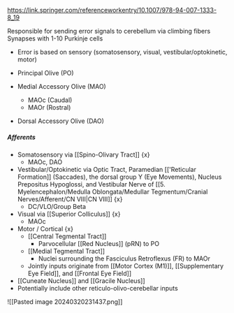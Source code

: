https://link.springer.com/referenceworkentry/10.1007/978-94-007-1333-8_19

Responsible for sending error signals to cerebellum via climbing fibers
Synapses with 1-10 Purkinje cells
- Error is based on sensory (somatosensory, visual, vestibular/optokinetic, motor)

- Principal Olive (PO)
- Medial Accessory Olive (MAO)
	- MAOc (Caudal)
	- MAOr (Rostral)
- Dorsal Accessory Olive (DAO)

##### Afferents
- Somatosensory via [[Spino-Olivary Tract]] {x}
	- MAOc, DAO
- Vestibular/Optokinetic via Optic Tract, Paramedian [['Reticular Formation]] (Saccades), the dorsal group Y (Eye Movements), Nucleus Prepositus Hypoglossi, and Vestibular Nerve of [[5. Myelencephalon/Medulla Oblongata/Medullar Tegmentum/Cranial Nerves/Afferent/CN VIII|CN VIII]] {x}
	- DC/VLO/Group Beta
- Visual via [[Superior Colliculus]] {x}
	- MAOc
- Motor / Cortical {x}
	- [[Central Tegmental Tract]]
		- Parvocellular [[Red Nucleus]] (pRN) to PO
	- [[Medial Tegmental Tract]]
		- Nuclei surrounding the Fasciculus Retroflexus (FR) to MAOr
	- Jointly inputs originate from [[Motor Cortex (M1)]], [[Supplementary Eye Field]], and [[Frontal Eye Field]]
- [[Cuneate Nucleus]] and [[Gracile Nucleus]]
- Potentially include other reticulo-olivo-cerebellar inputs

![[Pasted image 20240320231437.png]]